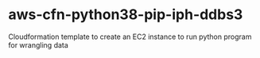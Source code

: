 # aws-cfn-python38-pip-iph-ddbs3

Cloudformation template to create an EC2 instance to run python program for wrangling data

